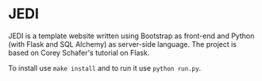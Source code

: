 # JEDI
JEDI is a template website written using Bootstrap as front-end and Python (with Flask and SQL Alchemy) as server-side language.
The project is based on Corey Schafer's tutorial on Flask.

To install use `make install` and to run it use `python run.py`.

